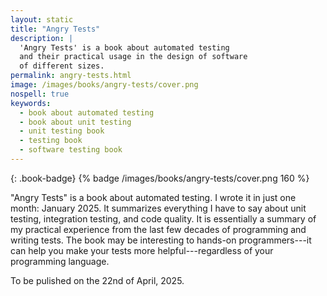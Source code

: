 ```yaml
---
layout: static
title: "Angry Tests"
description: |
  'Angry Tests' is a book about automated testing
  and their practical usage in the design of software
  of different sizes.
permalink: angry-tests.html
image: /images/books/angry-tests/cover.png
nospell: true
keywords:
  - book about automated testing
  - book about unit testing
  - unit testing book
  - testing book
  - software testing book
---
```


{: .book-badge}
{% badge /images/books/angry-tests/cover.png 160 %}

"Angry Tests" is a book about automated testing. I wrote it in just one month:
January 2025. It summarizes everything I have to say about unit testing,
integration testing, and code quality. It is essentially a summary of my
practical experience from the last few decades of programming and writing
tests. The book may be interesting to hands-on programmers---it can help you
make your tests more helpful---regardless of your programming language.

To be pulished on the 22nd of April, 2025.
